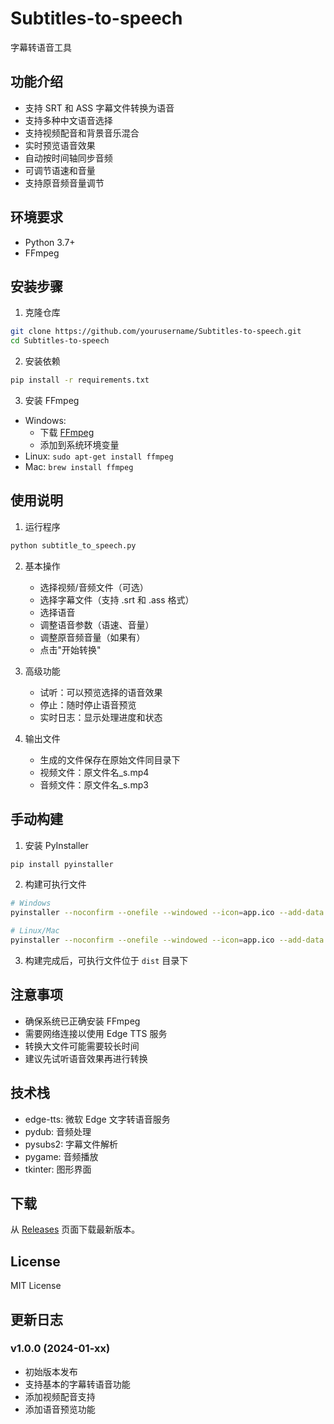 # Subtitles-to-speech
字幕转语音工具

## 功能介绍
- 支持 SRT 和 ASS 字幕文件转换为语音
- 支持多种中文语音选择
- 支持视频配音和背景音乐混合
- 实时预览语音效果
- 自动按时间轴同步音频
- 可调节语速和音量
- 支持原音频音量调节

## 环境要求
- Python 3.7+
- FFmpeg

## 安装步骤
1. 克隆仓库
```bash
git clone https://github.com/yourusername/Subtitles-to-speech.git
cd Subtitles-to-speech
```

2. 安装依赖
```bash
pip install -r requirements.txt
```

3. 安装 FFmpeg
- Windows: 
  - 下载 [FFmpeg](https://www.gyan.dev/ffmpeg/builds/)
  - 添加到系统环境变量
- Linux: `sudo apt-get install ffmpeg`
- Mac: `brew install ffmpeg`

## 使用说明
1. 运行程序
```bash
python subtitle_to_speech.py
```

2. 基本操作
   - 选择视频/音频文件（可选）
   - 选择字幕文件（支持 .srt 和 .ass 格式）
   - 选择语音
   - 调整语音参数（语速、音量）
   - 调整原音频音量（如果有）
   - 点击"开始转换"

3. 高级功能
   - 试听：可以预览选择的语音效果
   - 停止：随时停止语音预览
   - 实时日志：显示处理进度和状态

4. 输出文件
   - 生成的文件保存在原始文件同目录下
   - 视频文件：原文件名_s.mp4
   - 音频文件：原文件名_s.mp3

## 手动构建
1. 安装 PyInstaller
```bash
pip install pyinstaller
```

2. 构建可执行文件
```bash
# Windows
pyinstaller --noconfirm --onefile --windowed --icon=app.ico --add-data "app.ico;." subtitle_to_speech.py

# Linux/Mac
pyinstaller --noconfirm --onefile --windowed --icon=app.ico --add-data "app.ico:." subtitle_to_speech.py
```

3. 构建完成后，可执行文件位于 `dist` 目录下

## 注意事项
- 确保系统已正确安装 FFmpeg
- 需要网络连接以使用 Edge TTS 服务
- 转换大文件可能需要较长时间
- 建议先试听语音效果再进行转换

## 技术栈
- edge-tts: 微软 Edge 文字转语音服务
- pydub: 音频处理
- pysubs2: 字幕文件解析
- pygame: 音频播放
- tkinter: 图形界面

## 下载
从 [Releases](https://github.com/yourusername/Subtitles-to-speech/releases) 页面下载最新版本。

## License
MIT License

## 更新日志
### v1.0.0 (2024-01-xx)
- 初始版本发布
- 支持基本的字幕转语音功能
- 添加视频配音支持
- 添加语音预览功能